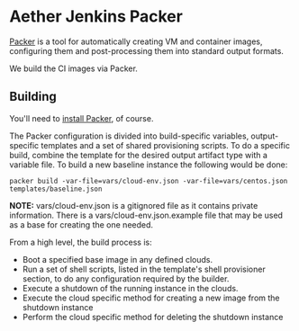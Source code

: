 # Aether Jenkins Packer

[Packer][1] is a tool for automatically creating VM and container images,
configuring them and post-processing them into standard output formats.

We build the CI images via Packer.

## Building

You'll need to [install Packer][2], of course.

The Packer configuration is divided into build-specific variables,
output-specific templates and a set of shared provisioning scripts. To do a
specific build, combine the template for the desired output artifact type with
a variable file. To build a new baseline instance the following would be done:

```
packer build -var-file=vars/cloud-env.json -var-file=vars/centos.json templates/baseline.json
```

**NOTE:** vars/cloud-env.json is a gitignored file as it contains private
information. There is a vars/cloud-env.json.example file that may be used as a
base for creating the one needed.

From a high level, the build process is:

* Boot a specified base image in any defined clouds.
* Run a set of shell scripts, listed in the template's shell provisioner
  section, to do any configuration required by the builder.
* Execute a shutdown of the running instance in the clouds.
* Execute the cloud specific method for creating a new image from the shutdown
  instance
* Perform the cloud specific method for deleting the shutdown instance

[1]: https://www.packer.io/
[2]: https://www.packer.io/intro/getting-started/setup.html
